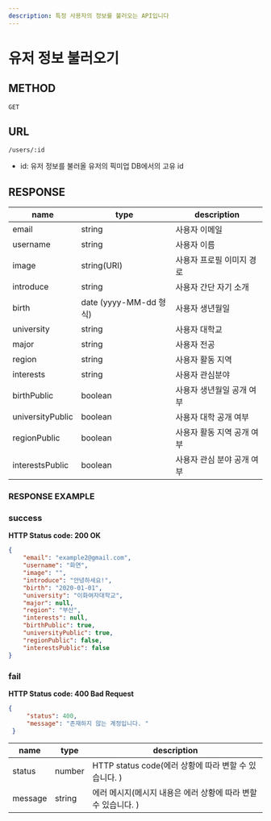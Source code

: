 ```yaml
---
description: 특정 사용자의 정보를 불러오는 API입니다
---
```


# 유저 정보 불러오기

## METHOD

```text
GET
```

## URL

```text
/users/:id
```

* id: 유저 정보를 불러올 유저의 픽미업 DB에서의 고유 id

## RESPONSE

|name|type|description|
|---|---|---|
|email|string|사용자 이메일|
|username|string|사용자 이름|
|image|string(URI)|사용자 프로필 이미지 경로|
|introduce|string|사용자 간단 자기 소개|
|birth|date \(yyyy-MM-dd 형식\)|사용자 생년월일|
|university|string|사용자 대학교|
|major|string|사용자 전공|
|region|string|사용자 활동 지역|
|interests|string|사용자 관심분야|
|birthPublic|boolean|사용자 생년월일 공개 여부|
|universityPublic|boolean|사용자 대학 공개 여부|
|regionPublic|boolean|사용자 활동 지역 공개 여부|
|interestsPublic|boolean|사용자 관심 분야 공개 여부|

### RESPONSE EXAMPLE

### success

**HTTP Status code: 200 OK**

```json
{
    "email": "example2@gmail.com",
    "username": "화연",
    "image": "",
    "introduce": "안녕하세요!",
    "birth": "2020-01-01",
    "university": "이화여자대학교",
    "major": null,
    "region": "부산",
    "interests": null,
    "birthPublic": true,
    "universityPublic": true,
    "regionPublic": false,
    "interestsPublic": false
}
```

### fail

**HTTP Status code: 400 Bad Request**

```json
{
     "status": 400,
     "message": "존재하지 않는 계정입니다. "
 }
```

|name|type|description|
|---|---|---|
|status|number|HTTP status code(에러 상황에 따라 변할 수 있습니다. )|
|message|string|에러 메시지(메시지 내용은 에러 상황에 따라 변할 수 있습니다. )|






